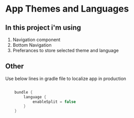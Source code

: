 # App Themes and Languages

## In this project i'm using
1.  Navigation component
2.  Bottom Navigation
3.  Preferances to store selected theme and language

## Other
Use below lines in gradle file to localize app in production

```kotlin 

    bundle {
        language {
            enableSplit = false
        }
    }
 
```
